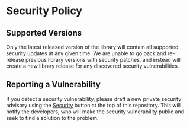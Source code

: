 # Security Policy

## Supported Versions

Only the latest released version of the library will contain all supported security updates at any given time. We are unable
to go back and re-release previous library versions with security patches, and instead will create a new library
release for any discovered security vulnerabilities.

## Reporting a Vulnerability

If you detect a security vulnerability, please draft a new private security advisory using the
[Security](https://github.com/Fazecast/jSerialComm/security/advisories) button at the top of this repository.
This will notify the developers, who will make the security vulnerability public and seek to find a solution to the problem.
